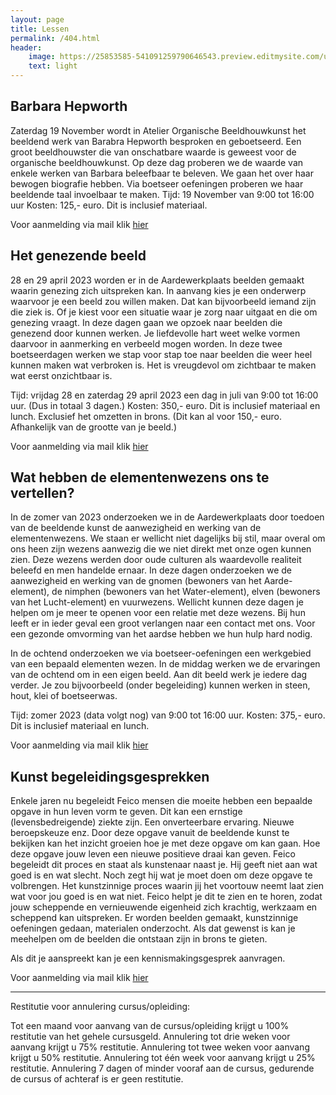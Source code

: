 ```yaml
---
layout: page
title: Lessen
permalink: /404.html
header:
    image: https://25853585-541091259790646543.preview.editmysite.com/uploads/2/5/8/5/25853585/lessen-4-kopie_orig.jpg
    text: light
---
```




## Barbara Hepworth

Zaterdag 19 November wordt in Atelier Organische Beeldhouwkunst het beeldend werk van Barabra Hepworth besproken en geboetseerd. Een groot beeldhouwster die van onschatbare waarde is geweest voor de organische beeldhouwkunst. Op deze dag proberen we de waarde van enkele werken van Barbara beleefbaar te beleven.
We gaan het over haar bewogen biografie hebben. Via boetseer oefeningen proberen we haar beeldende taal invoelbaar te maken.
Tijd: 19 November van 9:00 tot 16:00 uur
Kosten: 125,- euro. Dit is inclusief materiaal.

Voor aanmelding via mail klik [hier](contact.md)



## Het genezende beeld

28 en 29 april 2023 worden er in de Aardewerkplaats beelden
gemaakt waarin genezing zich uitspreken kan. In aanvang kies je een onderwerp waarvoor je een beeld zou willen maken. Dat kan bijvoorbeeld iemand zijn die ziek is. Of je kiest voor een situatie waar je zorg naar uitgaat en die om genezing vraagt. In deze dagen gaan we opzoek naar beelden die genezend door kunnen werken. Je liefdevolle hart weet welke vormen daarvoor in aanmerking en verbeeld mogen
worden.
In deze twee boetseerdagen werken we stap voor stap toe naar beelden die weer heel kunnen maken wat verbroken is. Het is vreugdevol om zichtbaar te maken
wat eerst onzichtbaar is.

Tijd: vrijdag 28 en zaterdag 29 april 2023 een dag in juli van
9:00 tot 16:00 uur. (Dus in totaal 3 dagen.)
Kosten: 350,- euro. Dit is inclusief materiaal en lunch. Exclusief het omzetten in
brons. (Dit kan al voor 150,- euro. Afhankelijk van de grootte van je beeld.)

Voor aanmelding via mail klik [hier](contact.md)


## Wat hebben de elementenwezens ons te vertellen?

In de zomer van 2023 onderzoeken we in de Aardewerkplaats door toedoen van de beeldende kunst de aanwezigheid en werking van de elementenwezens. We staan er wellicht niet dagelijks bij stil, maar overal om ons heen zijn wezens aanwezig die we niet direkt met onze ogen kunnen zien. Deze wezens werden door oude culturen als waardevolle realiteit beleefd en men handelde ernaar. In deze dagen onderzoeken we de aanwezigheid en werking van de gnomen (bewoners van het Aarde-element), de nimphen (bewoners van het Water-element), elven (bewoners van het Lucht-element) en vuurwezens. Wellicht kunnen deze dagen je helpen om je meer te openen voor een relatie met deze wezens. Bij hun leeft er in ieder geval een groot verlangen naar een contact met ons. Voor een gezonde omvorming van het aardse hebben we hun hulp hard nodig.

In de ochtend onderzoeken we via boetseer-oefeningen een werkgebied van een bepaald elementen wezen. In de middag werken we de ervaringen van de ochtend om in een eigen beeld. Aan dit beeld werk je iedere dag verder. Je zou bijvoorbeeld (onder begeleiding) kunnen werken in steen, hout, klei of boetseerwas.   

Tijd: zomer 2023 (data volgt nog) van
9:00 tot 16:00 uur.
Kosten: 375,- euro. Dit is inclusief materiaal en lunch.

Voor aanmelding via mail klik [hier](contact.md)



## Kunst begeleidingsgesprekken

Enkele jaren nu begeleidt Feico mensen die moeite hebben een bepaalde opgave in hun leven vorm te geven. Dit kan een ernstige (levensbedreigende) ziekte zijn. Een onverteerbare ervaring. Nieuwe beroepskeuze enz.
Door deze opgave vanuit de beeldende kunst te bekijken kan het inzicht groeien hoe je met deze opgave om kan gaan. Hoe deze opgave jouw leven een nieuwe positieve draai kan geven.
Feico begeleidt dit proces en staat als kunstenaar naast je. Hij geeft niet aan wat goed is en wat slecht. Noch zegt hij wat je moet doen om deze opgave te volbrengen. Het kunstzinnige proces waarin jij het voortouw neemt laat zien wat voor jou goed is en wat niet. Feico helpt je dit te zien en te horen, zodat jouw scheppende en vernieuwende eigenheid zich krachtig, werkzaam en scheppend kan uitspreken.
Er worden beelden gemaakt, kunstzinnige oefeningen gedaan, materialen onderzocht. Als dat gewenst is kan je meehelpen om de beelden die ontstaan zijn in brons te gieten.

Als dit je aanspreekt kan je een kennismakingsgesprek aanvragen.

Voor aanmelding via mail klik [hier](contact.md)

_________

Restitutie voor annulering cursus/opleiding:

Tot een maand voor aanvang van de cursus/opleiding krijgt u 100% restitutie van het gehele cursusgeld.
Annulering tot drie weken voor aanvang krijgt u 75% restitutie.
Annulering tot twee weken voor aanvang krijgt u 50% restitutie.
Annulering tot één week voor aanvang krijgt u 25% restitutie.
Annulering 7 dagen of minder vooraf aan de cursus, gedurende de cursus of achteraf is er geen restitutie.
